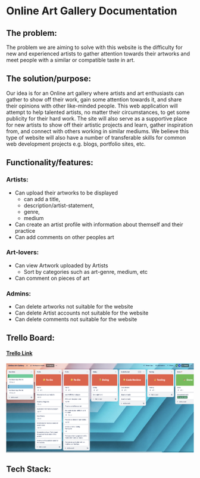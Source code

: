 # Online Art Gallery Documentation 

## The problem: 

The problem we are aiming to solve with this website is the difficulty for new and experienced artists to gather attention towards their artworks and meet people with a similar or compatible taste in art. 

## The solution/purpose:

Our idea is for an Online art gallery where artists and art enthusiasts can gather to show off their work, gain some attention towards it, and share their opinions with other like-minded people. This web application will attempt to help talented artists, no matter their circumstances, to get some publicity for their hard work. The site will also serve as a supportive place for new artists to show off their artistic projects and learn, gather inspiration from, and connect with others working in similar mediums. We believe this type of website will also have a number of transferable skills for common web development projects e.g. blogs, portfolio sites, etc.

## Functionality/features: 

### Artists:

- Can upload their artworks to be displayed
  - can add a title,
  - description/artist-statement,
  - genre,
  - medium
- Can create an artist profile with information about themself and their practice
- Can add comments on other peoples art

### Art-lovers:

- Can view Artwork uploaded by Artists
  - Sort by categories such as art-genre, medium, etc
- Can comment on pieces of art

### Admins:

- Can delete artworks not suitable for the website
- Can delete Artist accounts not suitable for the website
- Can delete comments not suitable for the website

## Trello Board:

#### [Trello Link](https://trello.com/b/v5aGv47r/online-art-gallery)

![pic1](./docs/Trello%201.png)  

## Tech Stack: 
